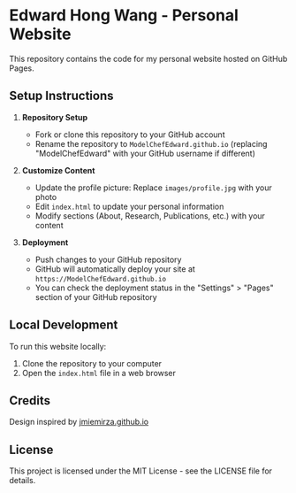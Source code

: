 # Edward Hong Wang - Personal Website

This repository contains the code for my personal website hosted on GitHub Pages.

## Setup Instructions

1. **Repository Setup**
   - Fork or clone this repository to your GitHub account
   - Rename the repository to `ModelChefEdward.github.io` (replacing "ModelChefEdward" with your GitHub username if different)

2. **Customize Content**
   - Update the profile picture: Replace `images/profile.jpg` with your photo
   - Edit `index.html` to update your personal information
   - Modify sections (About, Research, Publications, etc.) with your content

3. **Deployment**
   - Push changes to your GitHub repository
   - GitHub will automatically deploy your site at `https://ModelChefEdward.github.io`
   - You can check the deployment status in the "Settings" > "Pages" section of your GitHub repository

## Local Development

To run this website locally:

1. Clone the repository to your computer
2. Open the `index.html` file in a web browser

## Credits

Design inspired by [jmiemirza.github.io](https://jmiemirza.github.io/)

## License

This project is licensed under the MIT License - see the LICENSE file for details. 